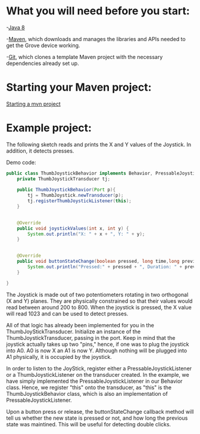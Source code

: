 # What you will need before you start:
-[Java 8](https://docs.oracle.com/javase/8/docs/technotes/guides/install/install_overview.html)

-[Maven](https://maven.apache.org/install.html), which downloads and manages the libraries and APIs needed to get the Grove device working.

-[Git](https://git-scm.com/), which clones a template Maven project with the necessary dependencies already set up.

# Starting your Maven project:
[Starting a mvn project](https://github.com/oci-pronghorn/FogLighter/blob/master/README.md)

# Example project:

The following sketch reads and prints the X and Y values of the Joystick. In addition, it detects presses.

Demo code:


```java
public class ThumbJoystickBehavior implements Behavior, PressableJoystickListener{
	private ThumbJoystickTransducer tj;
	
	public ThumbJoystickBehavior(Port p){
		tj = ThumbJoystick.newTransducer(p);
		tj.registerThumbJoystickListener(this);
	}
	

	@Override
	public void joystickValues(int x, int y) {
		System.out.println("X: " + x + ", Y: " + y);
	}

	
	@Override
	public void buttonStateChange(boolean pressed, long time,long previousDuration){
		System.out.println("Pressed:" + pressed + ", Duration: " + previousDuration);
	}

}
```



The Joystick is made out of two potentiometers rotating in two orthogonal (X and Y) planes. They are physically constrained so that their values would read between around 200 to 800. When the joystick is pressed, the X value will read 1023 and can be used to detect presses.

All of that logic has already been implemented for you in the ThumbJoyStickTransducer. Initialize an instance of the ThumbJoystickTransducer, passing in the port. Keep in mind that the joystick actually takes up two "pins," hence, if one was to plug the joystick into A0. A0 is now X an A1 is now Y. Although nothing will be plugged into A1 physically, it is occupied by the joystick.

In order to listen to the JoyStick, register either a PressableJoystickListener or a ThumbJoystickListener on the transducer created. In the example, we have simply implemented the PressableJoystickListener in our Behavior class. Hence, we register "this" onto the transducer, as "this" is the ThumbJoystickBehavior class, which is also an implementation of PressableJoystickListener.

Upon a button press or release, the buttonStateChange callback method will tell us whether the new state is pressed or not, and how long the previous state was maintined. This will be useful for detecting double clicks.





